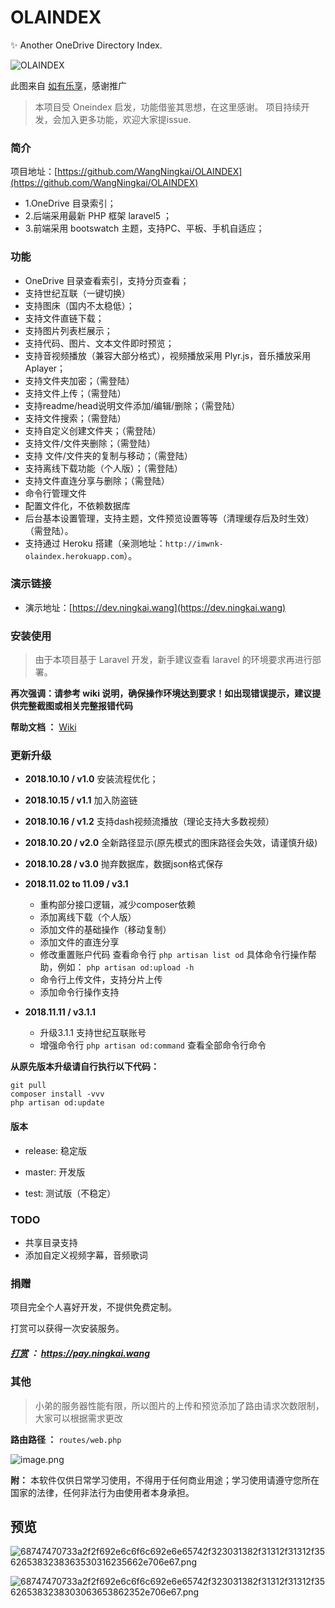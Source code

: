 # OLAINDEX

✨ Another OneDrive Directory Index.

![OLAINDEX](https://i.loli.net/2018/10/11/5bbf40831f294.jpg)

此图来自 [如有乐享](https://51.ruyo.net/)，感谢推广

> 本项目受 Oneindex 启发，功能借鉴其思想，在这里感谢。 项目持续开发，会加入更多功能，欢迎大家提issue.

### 简介

项目地址：[https://github.com/WangNingkai/OLAINDEX](https://github.com/WangNingkai/OLAINDEX)

- 1.OneDrive 目录索引；
- 2.后端采用最新 PHP 框架 laravel5 ；
- 3.前端采用 bootswatch 主题，支持PC、平板、手机自适应；

### 功能

- OneDrive 目录查看索引，支持分页查看；
- 支持世纪互联（一键切换）
- 支持图床（国内不太稳低）；
- 支持文件直链下载；
- 支持图片列表栏展示；
- 支持代码、图片、文本文件即时预览；
- 支持音视频播放（兼容大部分格式），视频播放采用 Plyr.js，音乐播放采用 Aplayer；
- 支持文件夹加密；（需登陆）
- 支持文件上传；（需登陆）
- 支持readme/head说明文件添加/编辑/删除；（需登陆）
- 支持文件搜索；（需登陆）
- 支持自定义创建文件夹；（需登陆）
- 支持文件/文件夹删除；（需登陆）
- 支持 文件/文件夹的复制与移动；（需登陆）
- 支持离线下载功能（个人版）；（需登陆）
- 支持文件直连分享与删除；（需登陆）
- 命令行管理文件
- 配置文件化，不依赖数据库
- 后台基本设置管理，支持主题，文件预览设置等等（清理缓存后及时生效）（需登陆）。
- 支持通过 Heroku 搭建（亲测地址：`http://imwnk-olaindex.herokuapp.com`）。

### 演示链接

- 演示地址：[https://dev.ningkai.wang](https://dev.ningkai.wang)

### 安装使用

> 由于本项目基于 Laravel 开发，新手建议查看 laravel 的环境要求再进行部署。

**再次强调：请参考 wiki 说明，确保操作环境达到要求！如出现错误提示，建议提供完整截图或相关完整报错代码**

**帮助文档 ：** [Wiki](https://github.com/WangNingkai/OLAINDEX/wiki)

### 更新升级

- **2018.10.10 / v1.0**
安装流程优化；
- **2018.10.15 / v1.1**
加入防盗链
- **2018.10.16 / v1.2**
支持dash视频流播放（理论支持大多数视频）
- **2018.10.20 / v2.0**
全新路径显示(原先模式的图床路径会失效，请谨慎升级)
- **2018.10.28 / v3.0**
抛弃数据库，数据json格式保存
- **2018.11.02 to 11.09 / v3.1**

  - 重构部分接口逻辑，减少composer依赖
  - 添加离线下载（个人版）
  - 添加文件的基础操作（移动复制）
  - 添加文件的直连分享
  - 修改重置账户代码 查看命令行 `php artisan list od` 具体命令行操作帮助，例如： `php artisan od:upload -h`
  - 命令行上传文件，支持分片上传
  - 添加命令行操作支持
  
- **2018.11.11 / v3.1.1**
 
  - 升级3.1.1 支持世纪互联账号
  - 增强命令行 `php artisan od:command` 查看全部命令行命令

**从原先版本升级请自行执行以下代码：**

```
git pull
composer install -vvv
php artisan od:update
```


#### 版本

- release: 稳定版

- master: 开发版

- test: 测试版（不稳定）

### TODO

- 共享目录支持
- 添加自定义视频字幕，音频歌词

### 捐赠

项目完全个人喜好开发，不提供免费定制。

打赏可以获得一次安装服务。

##### [打赏](https://pay.ningkai.wang) ： https://pay.ningkai.wang

### 其他 

> 小弟的服务器性能有限，所以图片的上传和预览添加了路由请求次数限制，大家可以根据需求更改

**路由路径 ：** `routes/web.php`

![image.png](https://i.loli.net/2018/10/27/5bd473aa6bc75.png)

**附：** 本软件仅供日常学习使用，不得用于任何商业用途；学习使用请遵守您所在国家的法律，任何非法行为由使用者本身承担。

## 预览

![68747470733a2f2f692e6c6f6c692e6e65742f323031382f31312f31312f356265383238363530316235662e706e67.png](https://image.ningkai.wang/view/2018/11/14/rIzLPP33/68747470733a2f2f692e6c6f6c692e6e65742f323031382f31312f31312f356265383238363530316235662e706e67.png)

![68747470733a2f2f692e6c6f6c692e6e65742f323031382f31312f31312f356265383238303063653862352e706e67.png](https://image.ningkai.wang/view/2018/11/14/0TGZrdf0/68747470733a2f2f692e6c6f6c692e6e65742f323031382f31312f31312f356265383238303063653862352e706e67.png)

